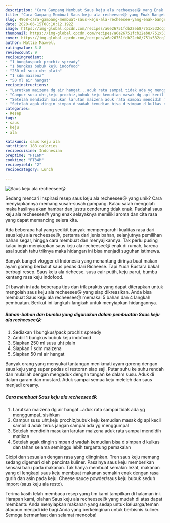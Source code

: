 ```yaml
---
description: "Cara Gampang Membuat Saus keju ala recheesee😘 yang Enak Banget"
title: "Cara Gampang Membuat Saus keju ala recheesee😘 yang Enak Banget"
slug: 4968-cara-gampang-membuat-saus-keju-ala-recheesee-yang-enak-banget
date: 2020-06-15T08:10:12.192Z
image: https://img-global.cpcdn.com/recipes/a6e26751fcb22eb8/751x532cq70/saus-keju-ala-recheesee😘-foto-resep-utama.jpg
thumbnail: https://img-global.cpcdn.com/recipes/a6e26751fcb22eb8/751x532cq70/saus-keju-ala-recheesee😘-foto-resep-utama.jpg
cover: https://img-global.cpcdn.com/recipes/a6e26751fcb22eb8/751x532cq70/saus-keju-ala-recheesee😘-foto-resep-utama.jpg
author: Mattie Maxwell
ratingvalue: 3.8
reviewcount: 9
recipeingredient:
- "1 bungkuspack prochiz spready"
- "1 bungkus bubuk keju indofood"
- "250 ml susu uht plain"
- "1 sdm maizena"
- "50 ml air hangat"
recipeinstructions:
- "Larutkan maizena dg air hangat...aduk rata sampai tidak ada yg menggumpal..sisihkan"
- "Campur susu uht,keju prochiz,bubuk keju kemudian masak dg api kecil sambil d aduk terus jangan sampai ada yg menggumpal"
- "Setelah mendidih masukan larutan maizena aduk rata sampai mendidih matikan"
- "Setelah agak dingin simpan d wadah kemudian bisa d simpan d kulkas dan tahan selama seminggu lebih tergantung pemakaian"
categories:
- Resep
tags:
- saus
- keju
- ala

katakunci: saus keju ala 
nutrition: 188 calories
recipecuisine: Indonesian
preptime: "PT16M"
cooktime: "PT34M"
recipeyield: "2"
recipecategory: Lunch

---
```



![Saus keju ala recheesee😘](https://img-global.cpcdn.com/recipes/a6e26751fcb22eb8/751x532cq70/saus-keju-ala-recheesee😘-foto-resep-utama.jpg)

Sedang mencari inspirasi resep saus keju ala recheesee😘 yang unik? Cara menyiapkannya memang susah-susah gampang. Kalau salah mengolah maka hasilnya akan hambar dan justru cenderung tidak enak. Padahal saus keju ala recheesee😘 yang enak selayaknya memiliki aroma dan cita rasa yang dapat memancing selera kita.

Ada beberapa hal yang sedikit banyak mempengaruhi kualitas rasa dari saus keju ala recheesee😘, pertama dari jenis bahan, selanjutnya pemilihan bahan segar, hingga cara membuat dan menyajikannya. Tak perlu pusing kalau ingin menyiapkan saus keju ala recheesee😘 enak di rumah, karena asal sudah tahu triknya maka hidangan ini bisa menjadi suguhan istimewa.

Banyak banget vlogger di Indonesia yang menantang dirinya buat makan ayam goreng berbalut saus pedas dari Richeese. Tapi Yuda Bustara bakal berbagi resep. Saus keju ala richeese. susu cair putih, keju parut, bumbu kentang rasa keju indofood.


Di bawah ini ada beberapa tips dan trik praktis yang dapat diterapkan untuk mengolah saus keju ala recheesee😘 yang siap dikreasikan. Anda bisa membuat Saus keju ala recheesee😘 memakai 5 bahan dan 4 langkah pembuatan. Berikut ini langkah-langkah untuk menyiapkan hidangannya.

<!--inarticleads1-->

##### Bahan-bahan dan bumbu yang digunakan dalam pembuatan Saus keju ala recheesee😘:

1. Sediakan 1 bungkus/pack prochiz spready
1. Ambil 1 bungkus bubuk keju indofood
1. Siapkan 250 ml susu uht plain
1. Siapkan 1 sdm maizena
1. Siapkan 50 ml air hangat


Banyak orang yang menyukai tantangan menikmati ayam goreng dengan saus keju yang super pedas di restoran siap saji. Putar suhu ke suhu rendah dan mulailah dengan mengaduk dengan tangan ke dalam susu. Aduk di dalam garam dan mustard. Aduk sampai semua keju meleleh dan saus menjadi creamy. 

<!--inarticleads2-->

##### Cara membuat Saus keju ala recheesee😘:

1. Larutkan maizena dg air hangat...aduk rata sampai tidak ada yg menggumpal..sisihkan
1. Campur susu uht,keju prochiz,bubuk keju kemudian masak dg api kecil sambil d aduk terus jangan sampai ada yg menggumpal
1. Setelah mendidih masukan larutan maizena aduk rata sampai mendidih matikan
1. Setelah agak dingin simpan d wadah kemudian bisa d simpan d kulkas dan tahan selama seminggu lebih tergantung pemakaian


Cicipi dan sesuaian dengan rasa yang diinginkan. Tren saus keju memang sedang digemari oleh pencinta kuliner. Pasalnya saus keju memberikan sensasi baru pada makanan. Tak hanya membuat semakin lezat, makanan yang di lengkapi saus keju membuat makanan semakin enak dengan rasa gurih dan asin pada keju. Cheese sauce powder/saus keju bubuk seduh import (saus keju ala resto). 

Terima kasih telah membaca resep yang tim kami tampilkan di halaman ini. Harapan kami, olahan Saus keju ala recheesee😘 yang mudah di atas dapat membantu Anda menyiapkan makanan yang sedap untuk keluarga/teman ataupun menjadi ide bagi Anda yang berkeinginan untuk berbisnis kuliner. Semoga bermanfaat dan selamat mencoba!
